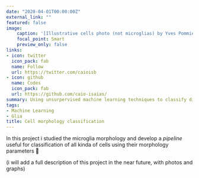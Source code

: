 ```yaml
---
date: "2020-04-01T00:00:00Z"
external_link: ""
featured: false
image:
    caption: '[Illustrative cells photo (not microglias) by Yves Pommier & Rozenn Josse](https://unsplash.com/photos/L7en7Lb-Ovc)'
    focal_point: Smart
    preview_only: false
links:
- icon: twitter
  icon_pack: fab
  name: Follow
  url: https://twitter.com/caioisb
- icon: github
  name: Codes
  icon_pack: fab
  url: https://github.com/caio-isaias/
summary: Using unsurpervised machine learning techniques to classify different cell morphologies
tags:
- Machine Learning
- Glia
title: Cell morphology classification
---
```


In this project i studied the microglia morphology and develop a *pipeline* useful for classification of all kinda of cells using their morphology parameters :microscope:

(i will add a full description of this project in the near future, with photos and graphs) 
